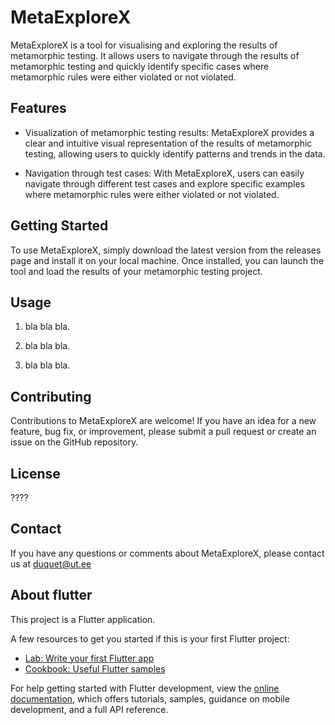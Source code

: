 # MetaExploreX

MetaExploreX is a tool for visualising and exploring the results of metamorphic testing. It allows users to navigate through the results of metamorphic testing and quickly identify specific cases where metamorphic rules were either violated or not violated.

## Features

- Visualization of metamorphic testing results: MetaExploreX provides a clear and intuitive visual representation of the results of metamorphic testing, allowing users to quickly identify patterns and trends in the data.

- Navigation through test cases: With MetaExploreX, users can easily navigate through different test cases and explore specific examples where metamorphic rules were either violated or not violated.

## Getting Started

To use MetaExploreX, simply download the latest version from the releases page and install it on your local machine. Once installed, you can launch the tool and load the results of your metamorphic testing project.

## Usage

1. bla bla bla.

2. bla bla bla.

3. bla bla bla.

## Contributing

Contributions to MetaExploreX are welcome! If you have an idea for a new feature, bug fix, or improvement, please submit a pull request or create an issue on the GitHub repository.

## License

????

## Contact

If you have any questions or comments about MetaExploreX, please contact us at duquet@ut.ee

## About flutter

This project is a Flutter application.

A few resources to get you started if this is your first Flutter project:

- [Lab: Write your first Flutter app](https://docs.flutter.dev/get-started/codelab)
- [Cookbook: Useful Flutter samples](https://docs.flutter.dev/cookbook)

For help getting started with Flutter development, view the
[online documentation](https://docs.flutter.dev/), which offers tutorials,
samples, guidance on mobile development, and a full API reference.

